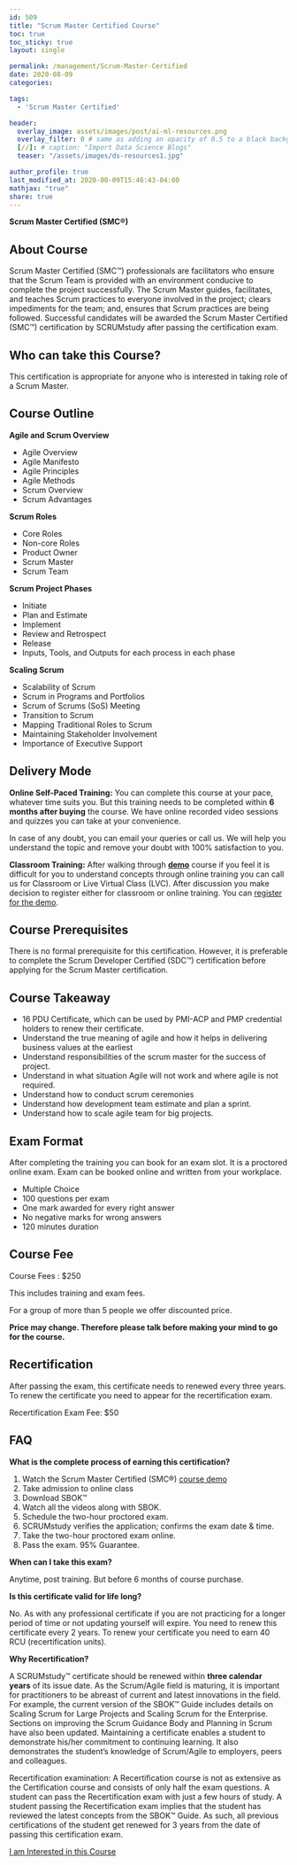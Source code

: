```yaml
---
id: 509   
title: "Scrum Master Certified Course"
toc: true
toc_sticky: true
layout: single

permalink: /management/Scrum-Master-Certified
date: 2020-08-09
categories:

tags: 
  - 'Scrum Master Certified'

header:
  overlay_image: assets/images/post/ai-ml-resources.png
  overlay_filter: 0 # same as adding an opacity of 0.5 to a black background
  [//]: # caption: "Import Data Science Blogs"
  teaser: "/assets/images/ds-resources1.jpg"

author_profile: true
last_modified_at: 2020-08-09T15:46:43-04:00
mathjax: "true"
share: true
---
```


**Scrum Master Certified (SMC®)**

## About Course

Scrum Master Certified (SMC™) professionals are facilitators who ensure that the Scrum Team is provided with an environment conducive to complete the project successfully. The Scrum Master guides, facilitates, and teaches Scrum practices to everyone involved in the project; clears impediments for the team; and, ensures that Scrum practices are being followed. Successful candidates will be awarded the Scrum Master Certified (SMC™) certification by SCRUMstudy after passing the certification exam.

## Who can take this Course?

This certification is appropriate for anyone who is interested in taking role of a Scrum Master.

## Course Outline

**Agile and Scrum Overview**

*   Agile Overview
*   Agile Manifesto
*   Agile Principles
*   Agile Methods
*   Scrum Overview
*   Scrum Advantages

**Scrum Roles**

*   Core Roles
*   Non-core Roles
*   Product Owner
*   Scrum Master
*   Scrum Team

**Scrum Project Phases**

*   Initiate
*   Plan and Estimate
*   Implement
*   Review and Retrospect
*   Release
*   Inputs, Tools, and Outputs for each process in each phase

**Scaling Scrum**

*   Scalability of Scrum
*   Scrum in Programs and Portfolios
*   Scrum of Scrums (SoS) Meeting
*   Transition to Scrum
*   Mapping Traditional Roles to Scrum
*   Maintaining Stakeholder Involvement
*   Importance of Executive Support

## Delivery Mode

**Online Self-Paced Training:** You can complete this course at your pace, whatever time suits you. But this training needs to be completed within **6 months after buying** the course. We have online recorded video sessions and quizzes you can take at your convenience.

In case of any doubt, you can email your queries or call us. We will help you understand the topic and remove your doubt with 100% satisfaction to you.

**Classroom Training:** After walking through [**demo**](https://dasarpai.com/demo/smc-demo-course/) course if you feel it is difficult for you to understand concepts through online training you can call us for Classroom or Live Virtual Class (LVC). After discussion you make decision to register either for classroom or online training. You can [register for the demo](https://dasarpai.com/forms/demo-registration/).

## Course Prerequisites

There is no formal prerequisite for this certification. However, it is preferable to complete the Scrum Developer Certified (SDC™) certification before applying for the Scrum Master certification.

## Course Takeaway

*   16 PDU Certificate, which can be used by PMI-ACP and PMP credential holders to renew their certificate.
*   Understand the true meaning of agile and how it helps in delivering business values at the earliest
*   Understand responsibilities of the scrum master for the success of project.
*   Understand in what situation Agile will not work and where agile is not required.
*   Understand how to conduct scrum ceremonies
*   Understand how development team estimate and plan a sprint.
*   Understand how to scale agile team for big projects.

## Exam Format

After completing the training you can book for an exam slot. It is a proctored online exam. Exam can be booked online and written from your workplace.

*   Multiple Choice
*   100 questions per exam
*   One mark awarded for every right answer
*   No negative marks for wrong answers
*   120 minutes duration

## Course Fee

Course Fees : $250

This includes training and exam fees.

For a group of more than 5 people we offer discounted price. 

**Price may change. Therefore please talk before making your mind to go for the course.**

## Recertification

After passing the exam, this certificate needs to renewed every three years. To renew the certificate you need to appear for the recertification exam.

Recertification Exam Fee: $50

## FAQ

**What is the complete process of earning this certification?**

1.  Watch the Scrum Master Certified (SMC®) [course demo](https://dasarpai.com/demo/smc-demo-course/)
2.  Take admission to online class
3.  Download SBOK™
4.  Watch all the videos along with SBOK.
5.  Schedule the two-hour proctored exam.
6.  SCRUMstudy verifies the application; confirms the exam date & time.
7.  Take the two-hour proctored exam online.
8.  Pass the exam. 95% Guarantee.

**When can I take this exam?**

Anytime, post training. But before 6 months of course purchase.

**Is this certificate valid for life long?**

No. As with any professional certificate if you are not practicing for a longer period of time or not updating yourself will expire. You need to renew this certificate every 2 years. To renew your certificate you need to earn 40 RCU (recertification units).

**Why Recertification?**

A SCRUMstudy™ certificate should be renewed within **three calendar years** of its issue date. As the Scrum/Agile field is maturing, it is important for practitioners to be abreast of current and latest innovations in the field. For example, the current version of the SBOK™ Guide includes details on Scaling Scrum for Large Projects and Scaling Scrum for the Enterprise. Sections on improving the Scrum Guidance Body and Planning in Scrum have also been updated. Maintaining a certificate enables a student to demonstrate his/her commitment to continuing learning. It also demonstrates the student’s knowledge of Scrum/Agile to employers, peers and colleagues.

Recertification examination: A Recertification course is not as extensive as the Certification course and consists of only half the exam questions. A student can pass the Recertification exam with just a few hours of study. A student passing the Recertification exam implies that the student has reviewed the latest concepts from the SBOK™ Guide. As such, all previous certifications of the student get renewed for 3 years from the date of passing this certification exam.

[I am Interested in this Course](https://dasarpai.com/forms/course-interest/)
